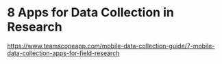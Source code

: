 
# 8 Apps for Data Collection in Research
https://www.teamscopeapp.com/mobile-data-collection-guide/7-mobile-data-collection-apps-for-field-research
